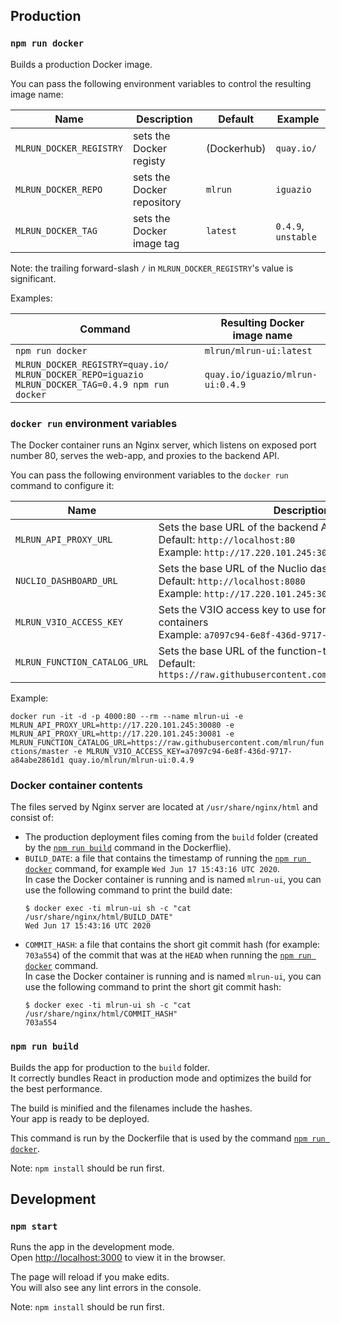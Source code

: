 ## Production

### `npm run docker`

Builds a production Docker image.

You can pass the following environment variables to control the resulting image name:

| Name  | Description | Default | Example |
| ----- | ----------- | ------- | ------- |
| `MLRUN_DOCKER_REGISTRY` | sets the Docker registy | (Dockerhub) | `quay.io/` |
| `MLRUN_DOCKER_REPO` | sets the Docker repository | `mlrun` | `iguazio` |
| `MLRUN_DOCKER_TAG` | sets the Docker image tag | `latest` | `0.4.9`, `unstable` |

Note: the trailing forward-slash `/` in `MLRUN_DOCKER_REGISTRY`'s value is significant.

Examples:

| Command  | Resulting Docker image name |
| ----- | ----------- |
| `npm run docker` | `mlrun/mlrun-ui:latest` |
| `MLRUN_DOCKER_REGISTRY=quay.io/ MLRUN_DOCKER_REPO=iguazio MLRUN_DOCKER_TAG=0.4.9 npm run docker` | `quay.io/iguazio/mlrun-ui:0.4.9` |

### `docker run` environment variables

The Docker container runs an Nginx server, which listens on exposed port number 80, serves the web-app, and proxies to the backend API.

You can pass the following environment variables to the `docker run` command to configure it:

| Name  | Description |
| ----- | ----------- |
| `MLRUN_API_PROXY_URL` | Sets the base URL of the backend API<br />Default: `http://localhost:80`<br />Example: `http://17.220.101.245:30080` |
| `NUCLIO_DASHBOARD_URL` | Sets the base URL of the Nuclio dashboard<br />Default: `http://localhost:8080`<br />Example: `http://17.220.101.245:30080` |
| `MLRUN_V3IO_ACCESS_KEY` | Sets the V3IO access key to use for accessing V3IO containers<br />Example: `a7097c94-6e8f-436d-9717-a84abe2861d1` |
| `MLRUN_FUNCTION_CATALOG_URL` | Sets the base URL of the function-template catalog <br />Default: `https://raw.githubusercontent.com/mlrun/functions/master` |

Example:

`docker run -it -d -p 4000:80 --rm --name mlrun-ui -e MLRUN_API_PROXY_URL=http://17.220.101.245:30080 -e MLRUN_API_PROXY_URL=http://17.220.101.245:30081 -e MLRUN_FUNCTION_CATALOG_URL=https://raw.githubusercontent.com/mlrun/functions/master -e MLRUN_V3IO_ACCESS_KEY=a7097c94-6e8f-436d-9717-a84abe2861d1 quay.io/mlrun/mlrun-ui:0.4.9`

### Docker container contents

The files served by Nginx server are located at `/usr/share/nginx/html` and consist of:

- The production deployment files coming from the `build` folder (created by the [`npm run build`](#npm-run-build) command in the Dockerflie).
- `BUILD_DATE`: a file that contains the timestamp of running the [`npm run docker`](#npm-run-docker) command, for example `Wed Jun 17 15:43:16 UTC 2020`.<br />
  In case the Docker container is running and is named `mlrun-ui`, you can use the following command to print the build date:
  ```
  $ docker exec -ti mlrun-ui sh -c "cat /usr/share/nginx/html/BUILD_DATE"
  Wed Jun 17 15:43:16 UTC 2020
  ```
- `COMMIT_HASH`: a file that contains the short git commit hash (for example: `703a554`) of the commit that was at the `HEAD` when running the [`npm run docker`](#npm-run-docker) command.<br />
  In case the Docker container is running and is named `mlrun-ui`, you can use the following command to print the short git commit hash:
  ```
  $ docker exec -ti mlrun-ui sh -c "cat /usr/share/nginx/html/COMMIT_HASH"
  703a554
  ```

### `npm run build`

Builds the app for production to the `build` folder.<br />
It correctly bundles React in production mode and optimizes the build for the best performance.

The build is minified and the filenames include the hashes.<br />
Your app is ready to be deployed.

This command is run by the Dockerfile that is used by the command [`npm run docker`](#npm-run-docker).

Note: `npm install` should be run first.

## Development

### `npm start`

Runs the app in the development mode.<br />
Open [http://localhost:3000](http://localhost:3000) to view it in the browser.

The page will reload if you make edits.<br />
You will also see any lint errors in the console.

Note: `npm install` should be run first.